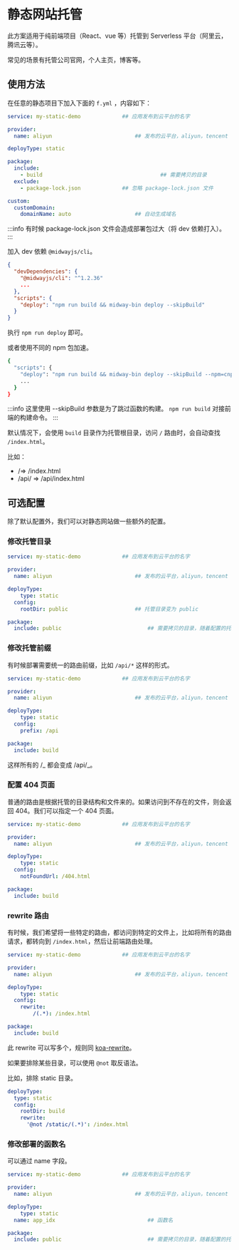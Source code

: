 # 静态网站托管

此方案适用于纯前端项目（React、vue 等）托管到 Serverless 平台（阿里云，腾讯云等）。

常见的场景有托管公司官网，个人主页，博客等。

## 使用方法

在任意的静态项目下加入下面的 `f.yml` ，内容如下：

```yaml
service: my-static-demo  			## 应用发布到云平台的名字

provider:
  name: aliyun       					## 发布的云平台，aliyun，tencent 等

deployType: static

package:
  include:
  	- build										## 需要拷贝的目录
  exclude:
    - package-lock.json				## 忽略 package-lock.json 文件

custom:
  customDomain:
    domainName: auto					## 自动生成域名
```

:::info
有时候 package-lock.json 文件会造成部署包过大（将 dev 依赖打入）。
:::

加入 dev 依赖 `@midwayjs/cli`。

```json
{
  "devDependencies": {
    "@midwayjs/cli": "^1.2.36"
  	...
  },
  "scripts": {
    "deploy": "npm run build && midway-bin deploy --skipBuild"
  }
}
```

执行 `npm run deploy` 即可。

或者使用不同的 npm 包加速。

```bash
{
  "scripts": {
    "deploy": "npm run build && midway-bin deploy --skipBuild --npm=cnpm",
    ...
  }
}
```

:::info
这里使用 --skipBuild 参数是为了跳过函数的构建。 `npm run build` 对接前端的构建命令。
:::

默认情况下，会使用 `build` 目录作为托管根目录，访问 `/` 路由时，会自动查找 `/index.html`。

比如：

- /=> /index.html
- /api/ => /api/index.html

## 可选配置

除了默认配置外，我们可以对静态网站做一些额外的配置。

### 修改托管目录

```yaml
service: my-static-demo  			## 应用发布到云平台的名字

provider:
  name: aliyun       					## 发布的云平台，aliyun，tencent 等

deployType:
	type: static
  config:
  	rootDir: public						## 托管目录变为 public

package:
  include: public							## 需要拷贝的目录，随着配置的托管目录为变
```

### 修改托管前缀

有时候部署需要统一的路由前缀，比如 `/api/*` 这样的形式。

```yaml
service: my-static-demo  			## 应用发布到云平台的名字

provider:
  name: aliyun       					## 发布的云平台，aliyun，tencent 等

deployType:
	type: static
  config:
  	prefix: /api

package:
  include: build
```

这样所有的 /_ 都会变成 /api/_。

### 配置 404 页面

普通的路由是根据托管的目录结构和文件来的。如果访问到不存在的文件，则会返回 404。我们可以指定一个 404 页面。

```yaml
service: my-static-demo  			## 应用发布到云平台的名字

provider:
  name: aliyun       					## 发布的云平台，aliyun，tencent 等

deployType:
	type: static
  config:
  	notFoundUrl: /404.html

package:
  include: build
```

### rewrite 路由



有时候，我们希望将一些特定的路由，都访问到特定的文件上，比如将所有的路由请求，都转向到 `/index.html`，然后让前端路由处理。

```yaml
service: my-static-demo  			## 应用发布到云平台的名字

provider:
  name: aliyun       					## 发布的云平台，aliyun，tencent 等

deployType:
	type: static
  config:
  	rewrite:
    	/(.*): /index.html

package:
  include: build
```

此 rewrite 可以写多个，规则同 [koa-rewrite](https://github.com/koajs/rewrite)。
​

如果要排除某些目录，可以使用 `@not` 取反语法。
​

比如，排除 static 目录。

```yaml
deployType:
  type: static
  config:
    rootDir: build
    rewrite:
      '@not /static/(.*)': /index.html
```







### 修改部署的函数名

可以通过 name 字段。
​

```yaml
service: my-static-demo  			## 应用发布到云平台的名字

provider:
  name: aliyun       					## 发布的云平台，aliyun，tencent 等

deployType:
	type: static
  name: app_idx								## 函数名

package:
  include: public							## 需要拷贝的目录，随着配置的托管目录为变
```
